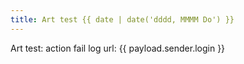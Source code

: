 ```yaml
---
title: Art test {{ date | date('dddd, MMMM Do') }}
---
```

Art test: action fail
log url: {{ payload.sender.login }}
